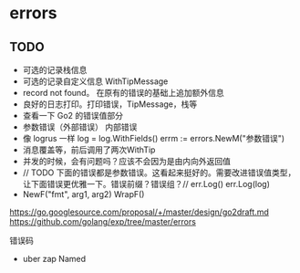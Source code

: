# errors

## TODO

- 可选的记录栈信息
- 可选的记录自定义信息 WithTipMessage
- record not found。 在原有的错误的基础上追加额外信息
- 良好的日志打印。打印错误，TipMessage，栈等
- 查看一下 Go2 的错误值部分
- 参数错误（外部错误） 内部错误
- 像 logrus 一样 log = log.WithFields() errm := errors.NewM("参数错误")
- 消息覆盖等，前后调用了两次WithTip
- 并发的时候，会有问题吗？应该不会因为是由内向外返回值
- // TODO 下面的错误都是参数错误。这看起来挺好的。需要改进错误值类型，让下面错误更优雅一下。错误前缀？错误组？// err.Log() err.Log(log)
- NewF("fmt", arg1, arg2) WrapF()

https://go.googlesource.com/proposal/+/master/design/go2draft.md
https://github.com/golang/exp/tree/master/errors

错误码

- uber zap Named

